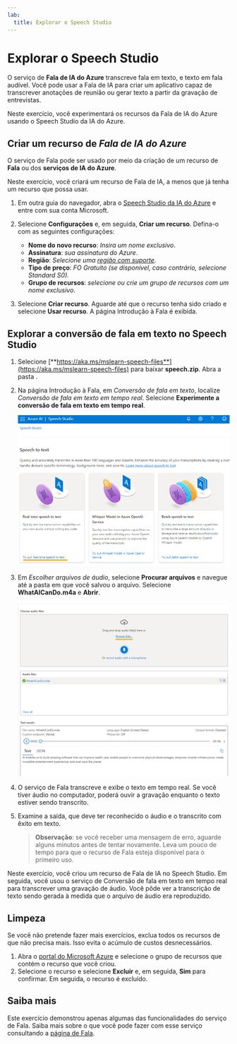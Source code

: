 ```yaml
---
lab:
  title: Explorar o Speech Studio
---
```


# Explorar o Speech Studio

O serviço de **Fala de IA do Azure** transcreve fala em texto, e texto em fala audível. Você pode usar a Fala de IA para criar um aplicativo capaz de transcrever anotações de reunião ou gerar texto a partir da gravação de entrevistas.

Neste exercício, você experimentará os recursos da Fala de IA do Azure usando o Speech Studio da IA do Azure. 

## Criar um recurso de *Fala de IA do Azure*

O serviço de Fala pode ser usado por meio da criação de um recurso de **Fala** ou dos **serviços de IA do Azure**.

Neste exercício, você criará um recurso de Fala de IA, a menos que já tenha um recurso que possa usar.

1. Em outra guia do navegador, abra o [Speech Studio da IA do Azure](https://speech.microsoft.com/) e entre com sua conta Microsoft.

1. Selecione **Configurações** e, em seguida, **Criar um recurso**. Defina-o com as seguintes configurações:
    - **Nome do novo recurso**: *Insira um nome exclusivo*.
    - **Assinatura**: *sua assinatura do Azure*.
    - **Região**: *Selecione uma [região com suporte](https://learn.microsoft.com/azure/ai-services/speech-service/regions)*.
    - **Tipo de preço**: *FO Gratuito (se disponível, caso contrário, selecione Standard S0).*
    - **Grupo de recursos**: *selecione ou crie um grupo de recursos com um nome exclusivo*.
1. Selecione **Criar recurso**. Aguarde até que o recurso tenha sido criado e selecione **Usar recurso**. A página Introdução à Fala é exibida.

## Explorar a conversão de fala em texto no Speech Studio

1. Selecione [**https://aka.ms/mslearn-speech-files**](https://aka.ms/mslearn-speech-files) para baixar **speech.zip**. Abra a pasta . 

1. Na página Introdução à Fala, em *Conversão de fala em texto*, localize *Conversão de fala em texto em tempo real*. Selecione **Experimente a conversão de fala em texto em tempo real**.

    ![Introdução à Fala](media/recognize-synthesize-speech/try-out-speech-to-text.png)

1. Em *Escolher arquivos de áudio*, selecione **Procurar arquivos** e navegue até a pasta em que você salvou o arquivo. Selecione **WhatAICanDo.m4a** e **Abrir**.

    ![Procurar arquivos](media/recognize-synthesize-speech/browse-files-speech.png)

1. O serviço de Fala transcreve e exibe o texto em tempo real. Se você tiver áudio no computador, poderá ouvir a gravação enquanto o texto estiver sendo transcrito.
1. Examine a saída, que deve ter reconhecido o áudio e o transcrito com êxito em texto.

    > **Observação**: se você receber uma mensagem de erro, aguarde alguns minutos antes de tentar novamente. Leva um pouco de tempo para que o recurso de Fala esteja disponível para o primeiro uso.

Neste exercício, você criou um recurso de Fala de IA no Speech Studio. Em seguida, você usou o serviço de Conversão de fala em texto em tempo real para transcrever uma gravação de áudio. Você pôde ver a transcrição de texto sendo gerada à medida que o arquivo de áudio era reproduzido.

## Limpeza

Se você não pretende fazer mais exercícios, exclua todos os recursos de que não precisa mais. Isso evita o acúmulo de custos desnecessários.

1. Abra o [portal do Microsoft Azure]( https://portal.azure.com) e selecione o grupo de recursos que contém o recurso que você criou.
1. Selecione o recurso e selecione **Excluir** e, em seguida, **Sim** para confirmar. Em seguida, o recurso é excluído.

## Saiba mais

Este exercício demonstrou apenas algumas das funcionalidades do serviço de Fala. Saiba mais sobre o que você pode fazer com esse serviço consultando a [página de Fala](https://azure.microsoft.com/services/cognitive-services/speech-services).
